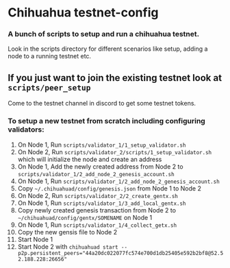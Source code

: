 # Chihuahua testnet-config

### A bunch of scripts to setup and run a chihuahua testnet.

Look in the scripts directory for different scenarios like setup, adding a node to a running testnet etc.

## If you just want to join the existing testnet look at `scripts/peer_setup`

Come to the testnet channel in discord to get some testnet tokens.  

### To setup a new testnet from scratch including configuring validators: 

1. On Node 1, Run `scripts/validator_1/1_setup_validator.sh`
2. On Node 2, Run `scripts/validator_2/scripts/1_setup_validator.sh` which will initialize the node and create an address
3. On Node 1, Add the newly created address from Node 2 to `scripts/validator_1/2_add_node_2_genesis_account.sh`
4. On Node 1, Run `scripts/validator_1/2_add_node_2_genesis_account.sh`
5. Copy `~/.chihuahuad/config/genesis.json` from Node 1 to Node 2
6. On Node 2, Run `scripts/validator_2/2_create_gentx.sh`
7. On Node 1, Run `scripts/validator_1/3_add_local_gentx.sh` 
8. Copy newly created genesis transaction from Node 2 to `~/chihuahuad/config/gentx/SOMENAME` on Node 1 
9. On Node 1, Run `scripts/validator_1/4_collect_getx.sh`
10. Copy the new gensis file to Node 2
11. Start Node 1
12. Start Node 2 with `chihuahuad start --p2p.persistent_peers="44a20dc022077fc574e700d1db25405e592b2bf8@52.52.188.228:26656"`
